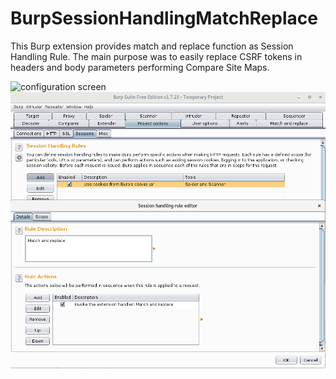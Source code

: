 # BurpSessionHandlingMatchReplace
This Burp extension provides match and replace function as Session Handling Rule. The main purpose was to easily replace CSRF tokens in headers and body parameters performing Compare Site Maps.

![configuration screen](https://user-images.githubusercontent.com/44227813/117887944-75b02180-b27f-11eb-9173-2a68dd594537.png)
![configuration screen](https://raw.githubusercontent.com/LogicalTrust/materials/master/burp-matchreplace/1.png)
